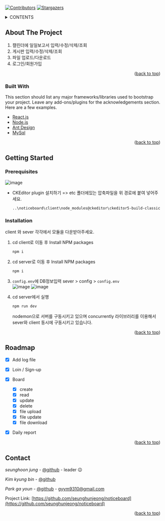 <div id="top"></div>

<!-- PROJECT SHIELDS -->
<!--
*** I'm using markdown "reference style" links for readability.
*** Reference links are enclosed in brackets [ ] instead of parentheses ( ).
*** See the bottom of this document for the declaration of the reference variables
*** for contributors-url, forks-url, etc. This is an optional, concise syntax you may use.
*** https://www.markdownguide.org/basic-syntax/#reference-style-links
-->
[![Contributors][contributors-shield]](https://github.com/seunghunjeong/noticeboard/graphs/contributors)
[![Stargazers][stars-shield]](https://github.com/seunghunjeong/noticeboard/stargazers)


<!-- TABLE OF CONTENTS -->
<details>
  <summary>CONTENTS</summary>
  <ol>
    <li>
      <a href="#about-the-project">About The Project</a>
      <ul>
        <li><a href="#built-with">Built With</a></li>
      </ul>
    </li>
    <li>
      <a href="#getting-started">Getting Started</a>
      <ul>
        <li><a href="#prerequisites">Prerequisites</a></li>
        <li><a href="#installation">Installation</a></li>
      </ul>
    </li>
    <li><a href="#roadmap">Roadmap</a></li>
    <li><a href="#contact">Contact</a></li>
  </ol>
</details>


<!-- ABOUT THE PROJECT -->
## About The Project

1. 캘린더에 일일보고서 입력/수정/삭제/조회
2. 게시판 입력/수정/삭제/조회
3. 파일 업로드/다운로드
4. 로그인/회원가입

<p align="right">(<a href="#top">back to top</a>)</p>



### Built With

This section should list any major frameworks/libraries used to bootstrap your project. Leave any add-ons/plugins for the acknowledgements section. Here are a few examples.


* [React.js](https://reactjs.org/)
* [Node.js](https://nodejs.org/en/)
* [Ant Design](https://ant.design/)
* [MySql](https://www.mysql.com/)


<p align="right">(<a href="#top">back to top</a>)</p>



<!-- GETTING STARTED -->
## Getting Started

### Prerequisites

![image](https://user-images.githubusercontent.com/59137000/161226501-f4651266-5dfc-4365-8c1c-091bca7b9d84.png)

* CKEditor plugin 설치하기 => etc 폴더에있는 압축파일을 위 경로에 붙여 넣어주세요.
  ```
  ..\noticeboard\client\node_modules@ckeditor\ckeditor5-build-classic
  ```


### Installation

client 와 sever 각각에서 모듈을 다운받아주세요.

1.  cd client로 이동 후 Install NPM packages
    ```sh
    npm i
    ```
    
2. cd server로 이동 후 Install NPM packages
   ```sh
   npm i
   ```

3. `config.env`에 DB정보입력 sever > config > `config.env`
   <br>
   ![image](https://user-images.githubusercontent.com/59137000/161227997-0a137a99-e606-4149-a31d-35a0f521bbaf.png)
   ![image](https://user-images.githubusercontent.com/59137000/161227784-c3083cf0-0ea2-40f4-8de2-d8e0c72140ae.png)
   
   
4. cd server에서 실행
   ```sh
   npm run dev
   ```
   nodemon으로 서버를 구동시키고 있으며 concurrently 라이브러리를 이용해서 sever와 client 동시에 구동시키고 있습니다.

<p align="right">(<a href="#top">back to top</a>)</p>



<!-- ROADMAP -->
## Roadmap

- [x] Add log file
- [x] Loin / Sign-up
- [x] Board
    - [x] create
    - [x] read
    - [x] update
    - [x] delete
    - [x] file upload
    - [x] file update
    - [x] file download
- [x] Daily report
   

<p align="right">(<a href="#top">back to top</a>)</p>


<!-- CONTACT -->
## Contact


*seunghoon jung* - [@github](https://github.com/seunghunjeong) - leader 😉

*Kim kyung bin* - [@github](https://github.com/Kim-kyung-bin)

*Park ga youn* - [@github](https://github.com/ga-youn) - gyym9310@gmail.com


Project Link: [https://github.com/seunghunjeong/noticeboard](https://github.com/seunghunjeong/noticeboard)

<p align="right">(<a href="#top">back to top</a>)</p>


<!-- MARKDOWN LINKS & IMAGES -->
<!-- https://www.markdownguide.org/basic-syntax/#reference-style-links -->
[contributors-shield]: https://img.shields.io/github/contributors/seunghunjeong/noticeboard.svg?style=for-the-badge
[stars-shield]: https://img.shields.io/github/stars/seunghunjeong/noticeboard.svg?style=for-the-badge
